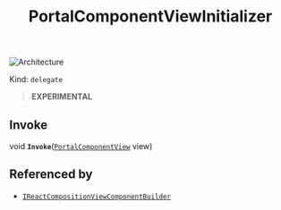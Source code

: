﻿---
id: PortalComponentViewInitializer
title: PortalComponentViewInitializer
---

![Architecture](https://img.shields.io/badge/architecture-new_only-blue)

Kind: `delegate`

> **EXPERIMENTAL**

## Invoke
void **`Invoke`**([`PortalComponentView`](PortalComponentView) view)

## Referenced by
- [`IReactCompositionViewComponentBuilder`](IReactCompositionViewComponentBuilder)


